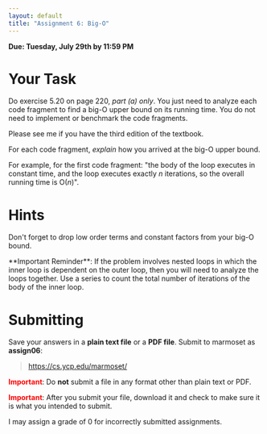 ```yaml
---
layout: default
title: "Assignment 6: Big-O"
---
```


**Due: Tuesday, July 29th by 11:59 PM**

Your Task
=========

Do exercise 5.20 on page 220, *part (a) only*. You just need to analyze each code fragment to find a big-O upper bound on its running time. You do not need to implement or benchmark the code fragments.

Please see me if you have the third edition of the textbook.

For each code fragment, *explain* how you arrived at the big-O upper bound.

For example, for the first code fragment: "the body of the loop executes in constant time, and the loop executes exactly *n* iterations, so the overall running time is O(*n*)".

Hints
=====

Don't forget to drop low order terms and constant factors from your big-O bound.

<div class="callout"> **Important Reminder**: If the problem involves nested loops in which the inner loop is dependent on the outer loop, then you will need to analyze the loops together. Use a series to count the total number of iterations of the body of the inner loop. </div>

Submitting
==========

Save your answers in a **plain text file** or a **PDF file**. Submit to marmoset as **assign06**:

> <https://cs.ycp.edu/marmoset/>

<b><span style="color:red;">Important</span></b>: Do **not** submit a file in any format other than plain text or PDF.

<b><span style="color:red;">Important</span></b>: After you submit your file, download it and check to make sure it is what you intended to submit.

I may assign a grade of 0 for incorrectly submitted assignments.
